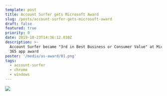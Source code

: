 ```yaml
---
template: post
title: Account Surfer gets Microsoft Award
slug: /posts/account-surfer-gets-microsoft-award
draft: false
featured: true
priority: 0
date: 2019-10-23T14:36:12.038Z
description: >-
  Account Surfer became "3rd in Best Business or Consumer Value" at Microsoft
  365 app award
poster: '/media/as-award/01.png'
tags:
  - account-surfer
  - chrome
  - windows
---
```


![](/media/as-award/01.png)
